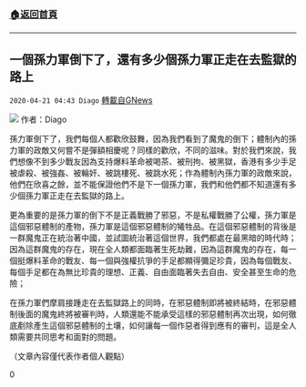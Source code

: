 ###  [:house:返回首頁](https://github.com/ourhimalayas/txt)
---

## 一個孫力軍倒下了，還有多少個孫力軍正走在去監獄的路上
`2020-04-21 04:43 Diago` [轉載自GNews](https://gnews.org/zh-hant/180037/)

![](https://s3.amazonaws.com/gnews-media-offload/wp-content/uploads/2020/04/21043838/sun_mand.jpg)
作者：Diago

孫力軍倒下了，我們每個人都歡欣鼓舞，因為我們看到了魔鬼的倒下；體制內的孫力軍的政敵又何嘗不是彈額相慶呢？同樣的歡欣，不同的滋味。對於我們來說，我們想像不到多少戰友因為支持爆料革命被喝茶、被刑拘、被黑獄，香港有多少手足被虐殺、被強姦、被輪奸、被跳樓死、被跳水死；作為體制內孫力軍的政敵來說，他們在欣喜之餘，並不能保證他們不是下一個孫力軍，我們和他們都不知道還有多少個孫力軍正走在去監獄的路上。

更為重要的是孫力軍的倒下不是正義戰勝了邪惡，不是私權戰勝了公權，孫力軍是這個邪惡體制的產物，孫力軍是這個邪惡體制的犧牲品。在這個邪惡體制的背後是一群魔鬼正在統治著中國，並試圖統治著這個世界，我們都處在最黑暗的時代時；因為這群魔鬼的存在，現在全人類都面臨著生死劫難，因為這群魔鬼的存在，每一個挺爆料革命的戰友、每一個與強權抗爭的手足都顯得彌足珍貴，因為每個戰友、每個手足都在為無比珍貴的理想、正義、自由面臨著失去自由、安全甚至生命的危險；

在孫力軍們摩肩接踵走在去監獄路上的同時，在邪惡體制即將被終結時，在邪惡體制後面的魔鬼終將被審判時，人類還能不能承受這樣的邪惡體制再次出現，如何徹底剷除產生這個邪惡體制的土壤，如何讓每一個作惡者得到應有的審判，這是全人類需要共同思考和面對的問題。

（文章內容僅代表作者個人觀點）

0
